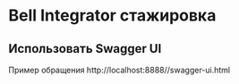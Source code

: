 Bell Integrator стажировка
======================
Использовать Swagger UI
-
Пример обращения http://localhost:8888//swagger-ui.html